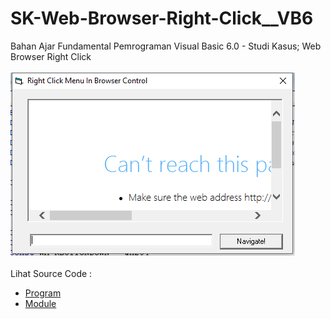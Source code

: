 # SK-Web-Browser-Right-Click__VB6
Bahan Ajar Fundamental Pemrograman Visual Basic 6.0 - Studi Kasus; Web Browser Right Click<br><br>
<img src="https://github.com/RizkyKhapidsyah/SK-Web-Browser-Right-Click__VB6/blob/main/result/001.PNG"><br><br>
Lihat Source Code : <br>
- <a href="https://github.com/RizkyKhapidsyah/SK-Web-Browser-Right-Click__VB6/blob/main/Webbmenu.frm">Program</a><br>
- <a href="https://github.com/RizkyKhapidsyah/SK-Web-Browser-Right-Click__VB6/blob/main/Webbmenu.bas">Module</a>
